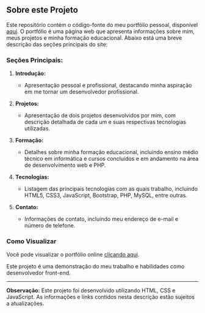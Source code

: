 ## Sobre este Projeto

Este repositório contém o código-fonte do meu portfólio pessoal, disponível [aqui](https://davi7071.github.io/portfolio/). O portfólio é uma página web que apresenta informações sobre mim, meus projetos e minha formação educacional. Abaixo está uma breve descrição das seções principais do site:

### Seções Principais:

1. **Introdução:**
   - Apresentação pessoal e profissional, destacando minha aspiração em me tornar um desenvolvedor profissional.
   
2. **Projetos:**
   - Apresentação de dois projetos desenvolvidos por mim, com descrição detalhada de cada um e suas respectivas tecnologias utilizadas.
   
3. **Formação:**
   - Detalhes sobre minha formação educacional, incluindo ensino médio técnico em informática e cursos concluídos e em andamento na área de desenvolvimento web e PHP.
   
4. **Tecnologias:**
   - Listagem das principais tecnologias com as quais trabalho, incluindo HTML5, CSS3, JavaScript, Bootstrap, PHP, MySQL, entre outras.
   
5. **Contato:**
   - Informações de contato, incluindo meu endereço de e-mail e número de telefone.

### Como Visualizar

Você pode visualizar o portfólio online [clicando aqui](https://davi7071.github.io/portfolio/).

Este projeto é uma demonstração do meu trabalho e habilidades como desenvolvedor front-end.

---

**Observação:** Este projeto foi desenvolvido utilizando HTML, CSS e JavaScript. As informações e links contidos nesta descrição estão sujeitos a atualizações.
